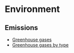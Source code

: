 # Environment

## Emissions

- [Greenhouse gases](https://rcatlord.github.io/environment/emissions/greenhouse-gases)
- [Greenhouse gases by type](https://rcatlord.github.io/environment/emissions/greenhouse-gases-by-type)

